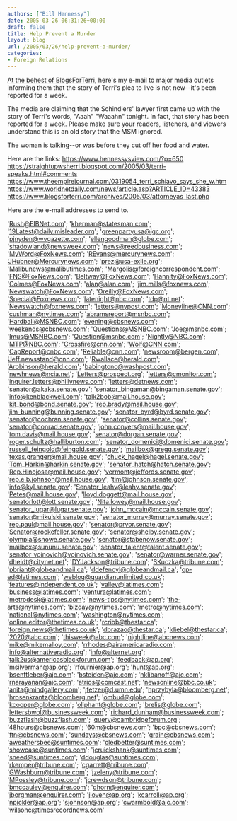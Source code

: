 ```yaml
---
authors: ["Bill Hennessy"]
date: 2005-03-26 06:31:26+00:00
draft: false
title: Help Prevent a Murder
layout: blog
url: /2005/03/26/help-prevent-a-murder/
categories:
- Foreign Relations
---
```


[At the behest of BlogsForTerri](https://www.blogsforterri.com/archives/2005/03/email_media_out_1.php#more), here's my e-mail to major media outlets informing them that the story of Terri's plea to live is not new--it's been reported for a week.

The media are claiming that the Schindlers' lawyer first came up with the story of Terri's words, "Aaah"  "Waaahn" tonight.  In fact, that story has been reported for a week.  Please make sure your readers, listeners, and viewers understand this is an old story that the MSM ignored.

The woman is talking--or was before they cut off her food and water.

Here are the links:
https://www.hennessysview.com/?p=650
https://straightupwsherri.blogspot.com/2005/03/terri-speaks.html#comments
https://www.theempirejournal.com/0319054_terri_schiavo_says_she_w.htm
https://www.worldnetdaily.com/news/article.asp?ARTICLE_ID=43383
https://www.blogsforterri.com/archives/2005/03/attorneyas_last.php


Here are the e-mail addresses to send to.

<!-- more -->
'Rush@EIBNet.com'; 'kherman@statesman.com'; '19Latest@daily.misleader.org'; 'greenpartyusa@igc.org'; 'pjnyden@wvgazette.com'; 'ellengoodman@globe.com'; 'shadowland@newsweek.com'; 'news@reedbusiness.com'; 'MyWord@FoxNews.com'; 'REvans@mercurynews.com'; 'JHubner@Mercurynews.com'; 'prez@usa-exile.org'; 'Malibunews@malibutimes.com'; 'Margolis@foreigncorrespondent.com'; 'FNS@FoxNews.com'; 'Beltway@FoxNews.com'; 'Hannity@FoxNews.com'; 'Colmes@FoxNews.com'; 'alan@alan.com'; 'jim.mills@foxnews.com'; 'Newswatch@FoxNews.com'; 'Oreilly@FoxNews.com'; 'Special@Foxnews.com'; 'latenight@nbc.com'; 'tdp@nt.net'; 'Newswatch@foxnews.com'; 'letters@nypost.com'; 'Moneyline@CNN.com'; 'cushman@nytimes.com'; 'abramsreport@msnbc.com'; 'Hardball@MSNBC.com'; 'evening@cbsnews.com'; 'weekends@cbsnews.com'; 'Questions@MSNBC.com'; 'Joe@msnbc.com'; 'Imus@MSNBC.com'; 'Question@msnbc.com'; 'Nightly@NBC.com'; 'MTP@NBC.com'; 'Crossfire@cnn.com'; 'Wolf@CNN.com'; 'CapReport@cnbc.com'; 'Reliable@cnn.com'; 'newsroom@bergen.com'; 'Jeff.newsstand@cnn.com'; 'Rwallace@herald.com'; 'Arobinson@herald.com'; 'babingtonc@washpost.com'; 'newhnews@ncia.net'; 'Letters@prospect.org'; 'letters@cmonitor.com'; 'inquirer.letters@phillynews.com'; 'letters@detnews.com'; 'senator@akaka.senate.gov'; 'senator_bingaman@bingaman.senate.gov'; 'info@kenblackwell.com'; 'talk2bob@mail.house.gov'; 'kit_bond@bond.senate.gov'; 'rep.brady@mail.house.gov'; 'jim_bunning@bunning.senate.gov'; 'senator_byrd@byrd.senate.gov'; 'senator@cochran.senate.gov'; 'senator@collins.senate.gov'; 'senator@conrad.senate.gov'; 'john.conyers@mail.house.gov'; 'tom.davis@mail.house.gov'; 'senator@dorgan.senate.gov'; 'roger.schultz@halliburton.com'; 'senator_domenici@domenici.senate.gov'; 'russell_feingold@feingold.senate.gov'; 'mailbox@gregg.senate.gov'; 'texas.granger@mail.house.gov'; 'chuck_hagel@hagel.senate.gov'; 'Tom_Harkin@harkin.senate.gov'; 'senator_hatch@hatch.senate.gov'; 'Rep.Hinojosa@mail.house.gov'; 'vermont@jeffords.senate.gov'; 'rep.e.b.johnson@mail.house.gov'; 'tim@johnson.senate.gov'; 'info@kyl.senate.gov'; 'Senator_leahy@leahy.senate.gov'; 'Petes@mail.house.gov'; 'lloyd.doggett@mail.house.gov'; 'senatorlott@lott.senate.gov'; 'Nita.lowey@mail.house.gov'; 'senator_lugar@lugar.senate.gov'; 'john_mccain@mccain.senate.gov'; 'senator@mikulski.senate.gov'; 'senator_murray@murray.senate.gov'; 'rep.paul@mail.house.gov'; 'senator@pryor.senate.gov'; 'Senator@rockefeller.senate.gov'; 'senator@shelby.senate.gov'; 'olympia@snowe.senate.gov'; 'senator@stabenow.senate.gov'; 'mailbox@sununu.senate.gov'; 'senator_talent@talent.senate.gov'; 'senator_voinovich@voinovich.senate.gov'; 'senator@warner.senate.gov'; 'dheidt@citynet.net'; 'DYJackson@tribune.com'; 'SKuczka@tribune.com'; 'pbriant@globeandmail.ca'; 'ddefenoyl@globeandmail.ca'; 'op-ed@latimes.com'; 'weblog@guardianunlimited.co.uk'; 'features@independent.co.uk'; 'valley@latimes.com'; 'business@latimes.com'; 'ventura@latimes.com'; 'metrodesk@latimes.com'; 'news-tips@nytimes.com'; 'the-arts@nytimes.com'; 'bizday@nytimes.com'; 'metro@nytimes.com'; 'national@nytimes.com'; 'washington@nytimes.com'; 'online.editor@thetimes.co.uk'; 'rcribb@thestar.ca'; 'foreign.news@thetimes.co.uk'; 'dbrazao@thestar.ca'; 'ldiebel@thestar.ca'; '2020@abc.com'; 'thisweek@abc.com'; 'nightline@abcnews.com'; 'mike@mikemalloy.com'; 'rrhodes@airamericaradio.com'; 'info@alternativeradio.org'; 'info@alternet.org'; 'talk2us@americasblackforum.com'; 'feedback@ap.org'; 'msilverman@ap.org'; 'rfournier@ap.org'; 'hunt@ap.org'; 'bsenftleber@ajc.com'; 'bsteiden@ajc.com'; 'hklibanoff@ajc.com'; 'rnarayanan@ajc.com'; 'atrios@comcast.net'; 'newsonline@bbc.co.uk'; 'anita@mindgallery.com'; 'jfetzer@d.umn.edu'; 'hprzybyla@bloomberg.net'; 'hrosenkrantz@bloomberg.net'; 'ombud@globe.com'; 'kcooper@globe.com'; 'oliphant@globe.com'; 'brelis@globe.com'; 'lettersbwol@businessweek.com'; 'richard_dunham@businessweek.com'; 'buzzflash@buzzflash.com'; 'query@cambridgeforum.org'; '48hours@cbsnews.com'; '60m@cbsnews.com'; 'bpc@cbsnews.com'; 'ftn@cbsnews.com'; 'sundays@cbsnews.com'; 'grain@cbsnews.com'; 'aweathersbee@suntimes.com'; 'cledbetter@suntimes.com'; 'showcase@suntimes.com'; 'jcruickshank@suntimes.com'; 'sneed@suntimes.com'; 'ddouglas@suntimes.com'; 'rkemper@tribune.com'; 'cgarrett@tribune.com'; 'GWashburn@tribune.com'; 'jzeleny@tribune.com'; 'MPossley@tribune.com'; 'jcrewdson@tribune.com'; 'bmccauley@enquirer.com'; 'dhorn@enquirer.com'; 'jborgman@enquirer.com'; 'jloven@ap.org'; 'kcarroll@ap.org'; 'npickler@ap.org'; 'sjohnson@ap.org'; 'cwarmbold@ajc.com'; 'wilsonc@timesrecordnews.com'
